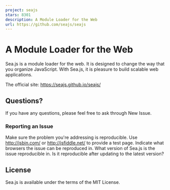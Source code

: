 ```yaml
---
project: seajs
stars: 8301
description: A Module Loader for the Web
url: https://github.com/seajs/seajs
---
```


A Module Loader for the Web
===========================

Sea.js is a module loader for the web. It is designed to change the way that you organize JavaScript. With Sea.js, it is pleasure to build scalable web applications.

The official site: https://seajs.github.io/seajs/

Questions?
----------

If you have any questions, please feel free to ask through New Issue.

### Reporting an Issue

Make sure the problem you're addressing is reproducible. Use http://jsbin.com/ or http://jsfiddle.net/ to provide a test page. Indicate what browsers the issue can be reproduced in. What version of Sea.js is the issue reproducible in. Is it reproducible after updating to the latest version?

License
-------

Sea.js is available under the terms of the MIT License.

